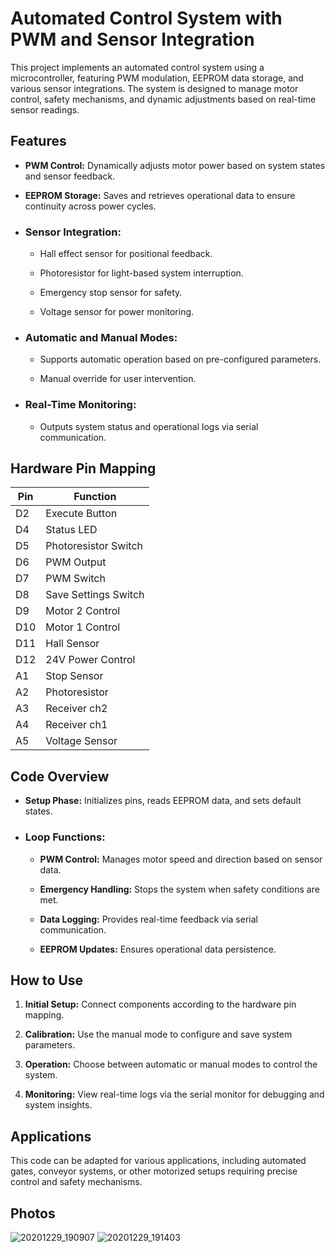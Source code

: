 # Automated Control System with PWM and Sensor Integration

This project implements an automated control system using a microcontroller, featuring PWM modulation, EEPROM data storage, and various sensor integrations. The system is designed to manage motor control, safety mechanisms, and dynamic adjustments based on real-time sensor readings.

## Features

- **PWM Control:** Dynamically adjusts motor power based on system states and sensor feedback.

- **EEPROM Storage:** Saves and retrieves operational data to ensure continuity across power cycles.

- ### Sensor Integration:

  - Hall effect sensor for positional feedback.

  - Photoresistor for light-based system interruption.

  - Emergency stop sensor for safety.

  - Voltage sensor for power monitoring.


- ### Automatic and Manual Modes:

  - Supports automatic operation based on pre-configured parameters.

  - Manual override for user intervention.


- ### Real-Time Monitoring: 
  - Outputs system status and operational logs via serial communication.


## Hardware Pin Mapping

| **Pin** | **Function**            |
|---------|-------------------------|
| D2      | Execute Button          |
| D4      | Status LED              |
| D5      | Photoresistor Switch    |
| D6      | PWM Output              |
| D7      | PWM Switch              |
| D8      | Save Settings Switch    |
| D9      | Motor 2 Control         |
| D10     | Motor 1 Control         |
| D11     | Hall Sensor             |
| D12     | 24V Power Control       |
| A1      | Stop Sensor             |
| A2      | Photoresistor           |
| A3      | Receiver ch2            |
| A4      | Receiver ch1            |
| A5      | Voltage Sensor          |


## Code Overview

- **Setup Phase:** Initializes pins, reads EEPROM data, and sets default states.

- ### Loop Functions:

  - **PWM Control:** Manages motor speed and direction based on sensor data.

  - **Emergency Handling:** Stops the system when safety conditions are met.

  - **Data Logging:** Provides real-time feedback via serial communication.

  - **EEPROM Updates:** Ensures operational data persistence.



## How to Use

1. **Initial Setup:** Connect components according to the hardware pin mapping.


2. **Calibration:** Use the manual mode to configure and save system parameters.


3. **Operation:** Choose between automatic or manual modes to control the system.


4. **Monitoring:** View real-time logs via the serial monitor for debugging and system insights.



## Applications

This code can be adapted for various applications, including automated gates, conveyor systems, or other motorized setups requiring precise control and safety mechanisms.

## Photos

![20201229_190907](https://github.com/user-attachments/assets/34eb36d3-d4e2-4830-8478-0801c2f72f7b)
![20201229_191403](https://github.com/user-attachments/assets/3ce568cd-cd64-4ef8-afa7-02ad9b83d453)
